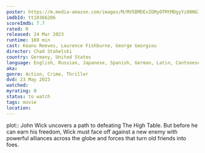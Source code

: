```yaml
---
poster: https://m.media-amazon.com/images/M/MV5BMDExZGMyOTMtMDgyYi00NGIwLWJhMTEtOTdkZGFjNmZiMTEwXkEyXkFqcGdeQXVyMjM4NTM5NDY@._V1_SX300.jpg
imdbId: tt10366206
scoreImdb: 7.7
rated: R
released: 24 Mar 2023
runtime: 169 min
cast: Keanu Reeves, Laurence Fishburne, George Georgiou
director: Chad Stahelski
country: Germany, United States
language: English, Russian, Japanese, Spanish, German, Latin, Cantonese, French
aka: 
genre: Action, Crime, Thriller
dvd: 23 May 2023
watched: 
myrating: 0
status: to watch
tags: movie
location:
---
```


plot:: John Wick uncovers a path to defeating The High Table. But before he can earn his freedom, Wick must face off against a new enemy with powerful alliances across the globe and forces that turn old friends into foes.
